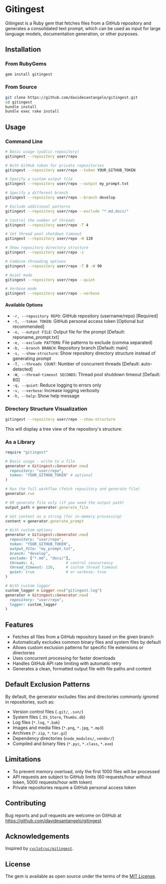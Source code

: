 # Gitingest

Gitingest is a Ruby gem that fetches files from a GitHub repository and generates a consolidated text prompt, which can be used as input for large language models, documentation generation, or other purposes.

## Installation

### From RubyGems

```bash
gem install gitingest
```

### From Source

```bash
git clone https://github.com/davidesantangelo/gitingest.git
cd gitingest
bundle install
bundle exec rake install
```

## Usage

### Command Line

```bash
# Basic usage (public repository)
gitingest --repository user/repo 

# With GitHub token for private repositories
gitingest --repository user/repo --token YOUR_GITHUB_TOKEN

# Specify a custom output file
gitingest --repository user/repo --output my_prompt.txt

# Specify a different branch
gitingest --repository user/repo --branch develop

# Exclude additional patterns
gitingest --repository user/repo --exclude "*.md,docs/"

# Control the number of threads
gitingest --repository user/repo -T 4

# Set thread pool shutdown timeout
gitingest --repository user/repo -W 120

# Show repository directory structure
gitingest --repository user/repo -s

# Combine threading options
gitingest --repository user/repo -T 8 -W 90

# Quiet mode
gitingest --repository user/repo --quiet

# Verbose mode
gitingest --repository user/repo --verbose
```

#### Available Options

- `-r, --repository REPO`: GitHub repository (username/repo) [Required]
- `-t, --token TOKEN`: GitHub personal access token [Optional but recommended]
- `-o, --output FILE`: Output file for the prompt [Default: reponame_prompt.txt]
- `-e, --exclude PATTERN`: File patterns to exclude (comma separated)
- `-b, --branch BRANCH`: Repository branch [Default: main]
- `-s, --show-structure`: Show repository directory structure instead of generating prompt
- `-T, --threads COUNT`: Number of concurrent threads [Default: auto-detected]
- `-W, --thread-timeout SECONDS`: Thread pool shutdown timeout [Default: 60]
- `-q, --quiet`: Reduce logging to errors only
- `-v, --verbose`: Increase logging verbosity
- `-h, --help`: Show help message

### Directory Structure Visualization

```bash
gitingest --repository user/repo --show-structure
```

This will display a tree view of the repository's structure:

### As a Library

```ruby
require "gitingest"

# Basic usage - write to a file
generator = Gitingest::Generator.new(
  repository: "user/repo",
  token: "YOUR_GITHUB_TOKEN" # optional
)

# Run the full workflow (fetch repository and generate file)
generator.run

# OR generate file only (if you need the output path)
output_path = generator.generate_file

# Get content as a string (for in-memory processing)
content = generator.generate_prompt

# With custom options
generator = Gitingest::Generator.new(
  repository: "user/repo",
  token: "YOUR_GITHUB_TOKEN",
  output_file: "my_prompt.txt",
  branch: "develop",
  exclude: ["*.md", "docs/"], 
  threads: 4,              # control concurrency
  thread_timeout: 120,     # custom thread timeout
  quiet: true              # or verbose: true
)

# With custom logger
custom_logger = Logger.new("gitingest.log")
generator = Gitingest::Generator.new(
  repository: "user/repo",
  logger: custom_logger
)
```

## Features

- Fetches all files from a GitHub repository based on the given branch
- Automatically excludes common binary files and system files by default
- Allows custom exclusion patterns for specific file extensions or directories
- Uses concurrent processing for faster downloads
- Handles GitHub API rate limiting with automatic retry
- Generates a clean, formatted output file with file paths and content

## Default Exclusion Patterns

By default, the generator excludes files and directories commonly ignored in repositories, such as:

- Version control files (`.git/`, `.svn/`)
- System files (`.DS_Store`, `Thumbs.db`)
- Log files (`*.log`, `*.bak`)
- Images and media files (`*.png`, `*.jpg`, `*.mp3`)
- Archives (`*.zip`, `*.tar.gz`)
- Dependency directories (`node_modules/`, `vendor/`)
- Compiled and binary files (`*.pyc`, `*.class`, `*.exe`)

## Limitations

- To prevent memory overload, only the first 1000 files will be processed
- API requests are subject to GitHub limits (60 requests/hour without token, 5000 requests/hour with token)
- Private repositories require a GitHub personal access token

## Contributing

Bug reports and pull requests are welcome on GitHub at https://github.com/davidesantangelo/gitingest.

## Acknowledgements

Inspired by [`cyclotruc/gitingest`](https://github.com/cyclotruc/gitingest).

## License

The gem is available as open source under the terms of the [MIT License](https://opensource.org/licenses/MIT).